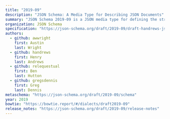 ```yaml
---
title: "2019-09"
description: "JSON Schema: A Media Type for Describing JSON Documents"
summary: "JSON Schema 2019-09 is a JSON media type for defining the structure of JSON data. JSON Schema asserts what a JSON document must look like, ways to extract information from it, and how to interact with it."
organization: JSON Schema
specification: "https://json-schema.org/draft/2019-09/draft-handrews-json-schema-02"
authors:
  - github: awwright
    first: Austin
    last: Wright
  - github: handrews
    first: Henry
    last: Andrews
  - github: relequestual
    first: Ben
    last: Hutton
  - github: gregsdennis
    first: Greg
    last: Dennis
metaschema: "https://json-schema.org/draft/2019-09/schema"
year: 2019
bowtie: "https://bowtie.report/#/dialects/draft2019-09"
release_notes: "https://json-schema.org/draft/2019-09/release-notes"
---
```

